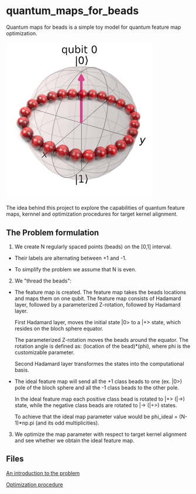 # quantum_maps_for_beads
Quantum maps for beads is a simple toy model for quantum feature map optimization.

<img src="toy_model_qubit.png" alt="drawing" width="400"/>

The idea behind this project to explore the capabilities of quantum feature maps, kernnel and optimization procedures for target kernel alignment.

## The Problem formulation

1. We create N regularly spaced points (beads) on the [0,1] interval.
- Their labels are alternating between +1 and -1.

- To simplify the problem we assume that N is even.

2. We "thread the beads":
- The feature map is created. The feature map takes the beads locations and maps them on one qubit.
    The feature map consists of Hadamard layer, followed by a parameterized Z-rotation, followed by Hadamard layer.

    First Hadamard layer, moves the initial state |0> to a |+> state, which resides on the bloch sphere equator.

    The parameterized Z-rotation moves the beads around the equator. The rotation angle is defined as: (location of the bead)*(phi), where phi is the customizable parameter.

    Second Hadamard layer transformes the states into the computational basis.

- The ideal feature map will send all the +1 class beads to one (ex. |0>) pole of the bloch sphere and all the -1 class beads to the other pole.

    In the ideal feature map each positive class bead is rotated to |+> (|->) state, while the negative class beads are rotated to |-> (|+>) states.
    
    To achieve that the ideal map parameter value would be phi_ideal = (N-1)*np.pi (and its odd multiplicities).

3. We optimize the map parameter with respect to target kernel alignment and see whether we obtain the ideal feature map.




## Files

[An introduction to the problem](toy_model_formulation.ipynb)

[Optimization procedure](toy_model_optimization.ipynb)